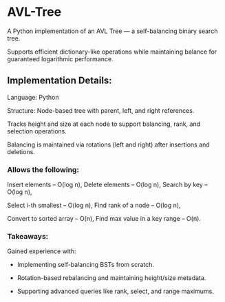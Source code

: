 # AVL-Tree
A Python implementation of an AVL Tree — a self-balancing binary search tree.

Supports efficient dictionary-like operations while maintaining balance for guaranteed logarithmic performance.

## Implementation Details:
Language: Python

Structure: Node-based tree with parent, left, and right references.

Tracks height and size at each node to support balancing, rank, and selection operations.

Balancing is maintained via rotations (left and right) after insertions and deletions.

### Allows the following:
Insert elements – O(log n), Delete elements – O(log n), Search by key – O(log n),

Select i-th smallest – O(log n), Find rank of a node – O(log n),

Convert to sorted array – O(n), Find max value in a key range – O(n).

### Takeaways:
Gained experience with:

- Implementing self-balancing BSTs from scratch.

- Rotation-based rebalancing and maintaining height/size metadata.

- Supporting advanced queries like rank, select, and range maximums.
